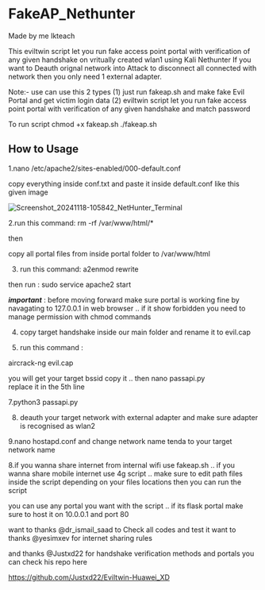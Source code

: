 # FakeAP_Nethunter #
Made by me Ikteach

This eviltwin script let you run fake access point portal with verification of any given handshake on vritually created wlan1 using Kali Nethunter
If you want to Deauth orignal network into Attack to disconnect all connected with network then you only need 1 external adapter.

Note:- use can use this 2 types (1) just run fakeap.sh and make fake Evil Portal and get victim login data
(2) eviltwin script let you run fake access point portal with verification of any given handshake and match password 

To run script 
chmod +x fakeap.sh
./fakeap.sh

## How to Usage ##

1.nano /etc/apache2/sites-enabled/000-default.conf

copy everything inside conf.txt and paste it inside default.conf like this given image

![Screenshot_20241118-105842_NetHunter_Terminal](https://github.com/user-attachments/assets/04756c79-7b68-40a1-812a-e0992d694d30)

2.run this command:
rm -rf /var/www/html/*

then

copy all portal files from inside portal folder to /var/www/html

3. run this command: 
a2enmod rewrite 

then 
run : sudo service apache2 start 

***important*** : before moving forward make sure portal is working fine by navagating to 127.0.0.1 in web browser .. if it show forbidden you need to manage permission with chmod commands

4. copy target handshake inside our main folder and rename it to evil.cap

5. run this command :

aircrack-ng evil.cap
 
you will get your target bssid copy it .. 
then 
nano passapi.py  
replace it in the 5th line 

7.python3 passapi.py

8. deauth your target network with external adapter and make sure adapter is recognised as wlan2

9.nano hostapd.conf and change network name tenda to your target network name

8.if you wanna share internet from internal wifi use fakeap.sh .. if you wanna share mobile internet use 4g script .. make sure to edit path files inside the script depending on your files locations then you can run the script

you can use any portal you want with the script .. if its flask portal make sure to host it on 10.0.0.1 and port 80

want to thanks @dr_ismail_saad to Check all codes and test it 
want to thanks @yesimxev for internet sharing rules

and thanks @Justxd22 for handshake
verification methods and portals you can check his repo here

https://github.com/Justxd22/Eviltwin-Huawei_XD

